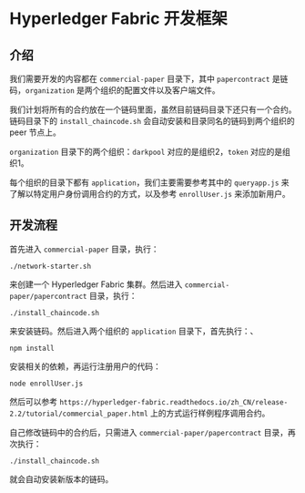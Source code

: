 # Hyperledger Fabric 开发框架

## 介绍

我们需要开发的内容都在 `commercial-paper` 目录下，其中 `papercontract` 是链码，`organization` 是两个组织的配置文件以及客户端文件。

我们计划将所有的合约放在一个链码里面，虽然目前链码目录下还只有一个合约。链码目录下的 `install_chaincode.sh` 会自动安装和目录同名的链码到两个组织的 peer 节点上。

`organization` 目录下的两个组织：`darkpool` 对应的是组织2，`token` 对应的是组织1。

每个组织的目录下都有 `application`，我们主要需要参考其中的 `queryapp.js` 来了解以特定用户身份调用合约的方式，以及参考 `enrollUser.js` 来添加新用户。

## 开发流程

首先进入 `commercial-paper` 目录，执行：

```shell
./network-starter.sh
```

来创建一个 Hyperledger Fabric 集群。然后进入 `commercial-paper/papercontract` 目录，执行：

```shell
./install_chaincode.sh
```

来安装链码。然后进入两个组织的 `application` 目录下，首先执行：、

```shell
npm install
```

安装相关的依赖，再运行注册用户的代码：

```shell
node enrollUser.js
```

然后可以参考 `https://hyperledger-fabric.readthedocs.io/zh_CN/release-2.2/tutorial/commercial_paper.html` 上的方式运行样例程序调用合约。

自己修改链码中的合约后，只需进入 `commercial-paper/papercontract` 目录，再次执行：

```shell
./install_chaincode.sh
```

就会自动安装新版本的链码。

